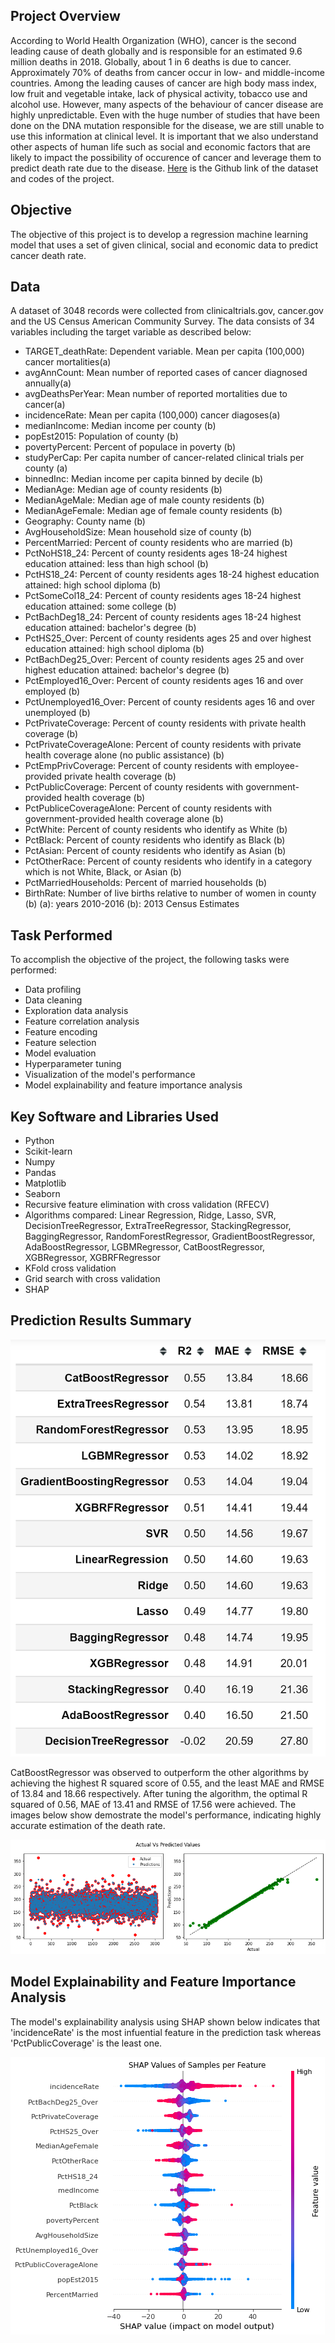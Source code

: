 ## Project Overview
According to World Health Organization (WHO), cancer is the second leading cause of death globally and is responsible for an estimated 9.6 million deaths in 2018. Globally, about 1 in 6 deaths is due to cancer. Approximately 70% of deaths from cancer occur in low- and middle-income countries. Among the leading causes of cancer are high body mass index, low fruit and vegetable intake, lack of physical activity, tobacco use and alcohol use. However, many aspects of the behaviour of cancer disease are highly unpredictable. Even with the huge number of studies that have been done on the DNA mutation responsible for the disease, we are still unable to use this information at clinical level. It is important that we also understand other aspects of human life such as social and economic factors that are likely to impact the possibility of occurence of cancer and leverage them to predict death rate due to the disease. [Here](https://github.com/Popseli/Predicting_Cancer_Death_Rate) is the Github link of the dataset and codes of the project.

## Objective
The objective of this project is to develop a regression machine learning model that uses a set of given clinical, social and economic data to predict cancer death rate.

## Data
A dataset of 3048 records were collected from clinicaltrials.gov, cancer.gov and the US Census American Community Survey. The data consists of 34 variables including the target variable as described below:
- TARGET_deathRate: Dependent variable. Mean per capita (100,000) cancer mortalities(a)
- avgAnnCount: Mean number of reported cases of cancer diagnosed annually(a)
- avgDeathsPerYear: Mean number of reported mortalities due to cancer(a)
- incidenceRate: Mean per capita (100,000) cancer diagoses(a)
- medianIncome: Median income per county (b)
- popEst2015: Population of county (b)
- povertyPercent: Percent of populace in poverty (b)
- studyPerCap: Per capita number of cancer-related clinical trials per county (a)
- binnedInc: Median income per capita binned by decile (b)
- MedianAge: Median age of county residents (b)
- MedianAgeMale: Median age of male county residents (b)
- MedianAgeFemale: Median age of female county residents (b)
- Geography: County name (b)
- AvgHouseholdSize: Mean household size of county (b)
- PercentMarried: Percent of county residents who are married (b)
- PctNoHS18_24: Percent of county residents ages 18-24 highest education attained: less than high school (b)
- PctHS18_24: Percent of county residents ages 18-24 highest education attained: high school diploma (b)
- PctSomeCol18_24: Percent of county residents ages 18-24 highest education attained: some college (b)
- PctBachDeg18_24: Percent of county residents ages 18-24 highest education attained: bachelor's degree (b)
- PctHS25_Over: Percent of county residents ages 25 and over highest education attained: high school diploma (b)
- PctBachDeg25_Over: Percent of county residents ages 25 and over highest education attained: bachelor's degree (b)
- PctEmployed16_Over: Percent of county residents ages 16 and over employed (b)
- PctUnemployed16_Over: Percent of county residents ages 16 and over unemployed (b)
- PctPrivateCoverage: Percent of county residents with private health coverage (b)
- PctPrivateCoverageAlone: Percent of county residents with private health coverage alone (no public assistance) (b)
- PctEmpPrivCoverage: Percent of county residents with employee-provided private health coverage (b)
- PctPublicCoverage: Percent of county residents with government-provided health coverage (b)
- PctPubliceCoverageAlone: Percent of county residents with government-provided health coverage alone (b)
- PctWhite: Percent of county residents who identify as White (b)
- PctBlack: Percent of county residents who identify as Black (b)
- PctAsian: Percent of county residents who identify as Asian (b)
- PctOtherRace: Percent of county residents who identify in a category which is not White, Black, or Asian (b)
- PctMarriedHouseholds: Percent of married households (b)
- BirthRate: Number of live births relative to number of women in county (b)
         (a): years 2010-2016
         (b): 2013 Census Estimates
     
## Task Performed
To accomplish the objective of the project, the following tasks were performed:
- Data profiling
- Data cleaning
- Exploration data analysis
- Feature correlation analysis
- Feature encoding
- Feature selection
- Model evaluation
- Hyperparameter tuning
- Visualization of the model's performance
- Model explainability and feature importance analysis

## Key Software and Libraries Used
* Python
* Scikit-learn
* Numpy
* Pandas
* Matplotlib
* Seaborn
* Recursive feature elimination with cross validation (RFECV)
* Algorithms compared: Linear Regression, Ridge, Lasso, SVR, DecisionTreeRegressor, ExtraTreeRegressor, StackingRegressor, BaggingRegressor, RandomForestRegressor, GradientBoostRegressor, AdaBoostRegressor, LGBMRegressor, CatBoostRegressor, XGBRegressor, XGBRFRegressor
* KFold cross validation
* Grid search with cross validation
* SHAP

## Prediction Results Summary

![](/images/Model%20Results.png)

CatBoostRegressor was observed to outperform the other algorithms by achieving the highest R squared score of 0.55, and the least MAE and RMSE of 13.84 and 18.66 respectively. After tuning the algorithm, the optimal R squared of 0.56, MAE of 13.41 and RMSE of 17.56 were achieved. The images below show demostrate the model's performance, indicating highly accurate estimation of the death rate.

![](/images/Visualizing%20model's%20performance.png)

## Model Explainability and Feature Importance Analysis
The model's explainability analysis using SHAP shown below indicates that 'incidenceRate' is the most infuential feature in the prediction task whereas 'PctPublicCoverage' is the least one.

![](/images/Model%20explainability.png)
